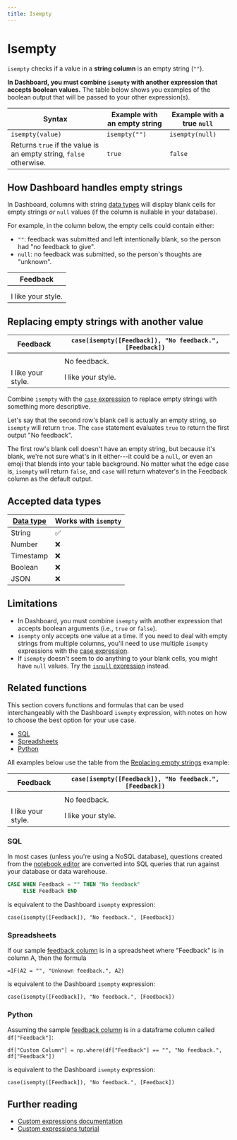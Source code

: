 ```yaml
---
title: Isempty
---
```


# Isempty

`isempty` checks if a value in a **string column** is an empty string (`""`).

**In Dashboard, you must combine `isempty` with another expression that accepts boolean values.** The table below shows you examples of the boolean output that will be passed to your other expression(s).

| Syntax                                                             | Example with an empty string | Example with a true `null` |
| ------------------------------------------------------------------ | ---------------------------- | -------------------------- |
| `isempty(value)`                                                   | `isempty("")`                | `isempty(null)`            |
| Returns `true` if the value is an empty string, `false` otherwise. | `true`                       | `false`                    |

## How Dashboard handles empty strings

In Dashboard, columns with string [data types][data-types] will display blank cells for empty strings _or_ `null` values (if the column is nullable in your database).

For example, in the column below, the empty cells could contain either:

- `""`: feedback was submitted and left intentionally blank, so the person had "no feedback to give".
- `null`: no feedback was submitted, so the person's thoughts are "unknown".

| Feedback           |
| ------------------ |
|                    |
|                    |
| I like your style. |

## Replacing empty strings with another value

| Feedback           | `case(isempty([Feedback]), "No feedback.", [Feedback])` |
| ------------------ | ------------------------------------------------------- |
|                    |                                                         |
|                    | No feedback.                                            |
| I like your style. | I like your style.                                      |

Combine `isempty` with the [`case` expression](./case.md) to replace empty strings with something more descriptive.

Let's say that the second row's blank cell is actually an empty string, so `isempty` will return `true`. The `case` statement evaluates `true` to return the first output "No feedback".

The first row's blank cell doesn't have an empty string, but because it's blank, we're not sure what's in it either---it could be a `null`, or even an emoji that blends into your table background. No matter what the edge case is, `isempty` will return `false`, and `case` will return whatever's in the Feedback column as the default output.

## Accepted data types

| [Data type][data-types] | Works with `isempty` |
| ----------------------- | -------------------- |
| String                  | ✅                   |
| Number                  | ❌                   |
| Timestamp               | ❌                   |
| Boolean                 | ❌                   |
| JSON                    | ❌                   |

## Limitations

- In Dashboard, you must combine `isempty` with another expression that accepts boolean arguments (i.e., `true` or `false`).
- `isempty` only accepts one value at a time. If you need to deal with empty strings from multiple columns, you'll need to use multiple `isempty` expressions with the [case expression](./case.md).
- If `isempty` doesn't seem to do anything to your blank cells, you might have `null` values. Try the [`isnull` expression](./isnull.md) instead.

## Related functions

This section covers functions and formulas that can be used interchangeably with the Dashboard `isempty` expression, with notes on how to choose the best option for your use case.

- [SQL](#sql)
- [Spreadsheets](#spreadsheets)
- [Python](#python)

All examples below use the table from the [Replacing empty strings](#replacing-empty-strings-with-another-value) example:

| Feedback           | `case(isempty([Feedback]), "No feedback.", [Feedback])` |
| ------------------ | ------------------------------------------------------- |
|                    |                                                         |
|                    | No feedback.                                            |
| I like your style. | I like your style.                                      |

### SQL

In most cases (unless you're using a NoSQL database), questions created from the [notebook editor][notebook-editor-def] are converted into SQL queries that run against your database or data warehouse.

```sql
CASE WHEN Feedback = "" THEN "No feedback"
     ELSE Feedback END
```

is equivalent to the Dashboard `isempty` expression:

```
case(isempty([Feedback]), "No feedback.", [Feedback])
```

### Spreadsheets

If our sample [feedback column](#replacing-empty-strings-with-another-value) is in a spreadsheet where "Feedback" is in column A, then the formula

```
=IF(A2 = "", "Unknown feedback.", A2)
```

is equivalent to the Dashboard `isempty` expression:

```
case(isempty([Feedback]), "No feedback.", [Feedback])
```

### Python

Assuming the sample [feedback column](#replacing-empty-strings-with-another-value) is in a dataframe column called `df["Feedback"]`:

```
df["Custom Column"] = np.where(df["Feedback"] == "", "No feedback.", df["Feedback"])
```

is equivalent to the Dashboard `isempty` expression:

```
case(isempty([Feedback]), "No feedback.", [Feedback])
```

## Further reading

- [Custom expressions documentation][custom-expressions-doc]
- [Custom expressions tutorial][custom-expressions-learn]

[custom-expressions-doc]: ../expressions.md
[custom-expressions-learn]: https://www.metabase.com/learn/questions/custom-expressions
[data-types]: https://www.metabase.com/learn/databases/data-types-overview#examples-of-data-types
[notebook-editor-def]: https://www.metabase.com/glossary/notebook_editor
[numpy]: https://numpy.org/doc/
[pandas]: https://pandas.pydata.org/pandas-docs/stable/
